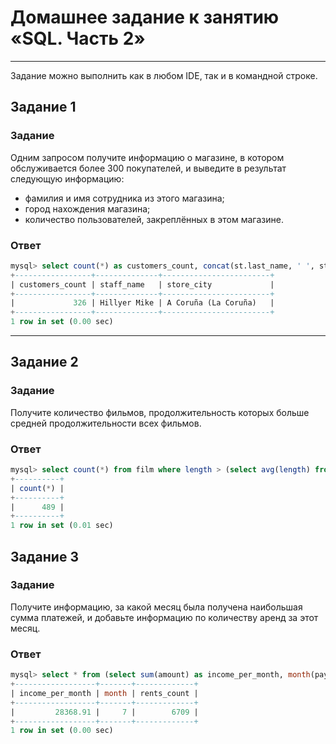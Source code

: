 # Домашнее задание к занятию «SQL. Часть 2»

---

Задание можно выполнить как в любом IDE, так и в командной строке.

## Задание 1
### Задание
Одним запросом получите информацию о магазине, в котором обслуживается более 300 покупателей, и выведите в результат следующую информацию: 
- фамилия и имя сотрудника из этого магазина;
- город нахождения магазина;
- количество пользователей, закреплённых в этом магазине.

### Ответ
```SQL
mysql> select count(*) as customers_count, concat(st.last_name, ' ', st.first_name) as staff_name, ct.city as store_city from customer cust inner join staff st on st.staff_id = cust.store_id inner join city ct on ct.city_id = cust.store_id group by cust.store_id having count(*)>300;
+-----------------+--------------+------------------------+
| customers_count | staff_name   | store_city             |
+-----------------+--------------+------------------------+
|             326 | Hillyer Mike | A Coruña (La Coruña)   |
+-----------------+--------------+------------------------+
1 row in set (0.00 sec)
```
---

## Задание 2
### Задание
Получите количество фильмов, продолжительность которых больше средней продолжительности всех фильмов.

### Ответ
```SQL
mysql> select count(*) from film where length > (select avg(length) from film);
+----------+
| count(*) |
+----------+
|      489 |
+----------+
1 row in set (0.01 sec)
```

## Задание 3
### Задание
Получите информацию, за какой месяц была получена наибольшая сумма платежей, и добавьте информацию по количеству аренд за этот месяц.

### Ответ
```SQl
mysql> select * from (select sum(amount) as income_per_month, month(payment_date) as month, count(rental_id) as rents_count from payment group by month) as temp order by income_per_month desc limit 1;
+------------------+-------+-------------+
| income_per_month | month | rents_count |
+------------------+-------+-------------+
|         28368.91 |     7 |        6709 |
+------------------+-------+-------------+
1 row in set (0.00 sec)